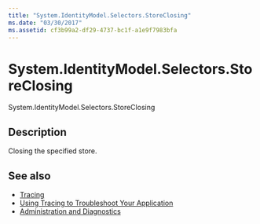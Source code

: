 ```yaml
---
title: "System.IdentityModel.Selectors.StoreClosing"
ms.date: "03/30/2017"
ms.assetid: cf3b99a2-df29-4737-bc1f-a1e9f7983bfa
---
```

# System.IdentityModel.Selectors.StoreClosing
System.IdentityModel.Selectors.StoreClosing  
  
## Description  
 Closing the specified store.  
  
## See also
- [Tracing](../../../../../docs/framework/wcf/diagnostics/tracing/index.md)
- [Using Tracing to Troubleshoot Your Application](../../../../../docs/framework/wcf/diagnostics/tracing/using-tracing-to-troubleshoot-your-application.md)
- [Administration and Diagnostics](../../../../../docs/framework/wcf/diagnostics/index.md)
